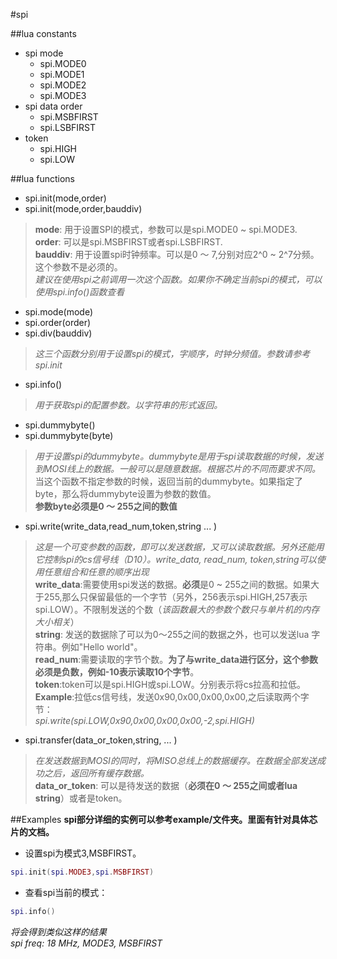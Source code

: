 #spi

##lua constants
+ spi mode
    - spi.MODE0
    - spi.MODE1
    - spi.MODE2
    - spi.MODE3
+ spi data order
    - spi.MSBFIRST
    - spi.LSBFIRST
+ token
    - spi.HIGH
    - spi.LOW
    
##lua functions

+ spi.init(mode,order)
+ spi.init(mode,order,bauddiv)
>  **mode**: 用于设置SPI的模式，参数可以是spi.MODE0 ~ spi.MODE3. <br>
> **order**: 可以是spi.MSBFIRST或者spi.LSBFIRST.<br>
> **bauddiv**: 用于设置spi时钟频率。可以是0 ～ 7,分别对应2^0 ~ 2^7分频。这个参数不是必须的。<br>
> *建议在使用spi之前调用一次这个函数。如果你不确定当前spi的模式，可以使用spi.info()函数查看*<br>

+ spi.mode(mode)
+ spi.order(order)
+ spi.div(bauddiv)
> *这三个函数分别用于设置spi的模式，字顺序，时钟分频值。参数请参考spi.init*

+ spi.info()
> *用于获取spi的配置参数。以字符串的形式返回。*

+ spi.dummybyte()
+ spi.dummybyte(byte)
> *用于设置spi的dummybyte。dummybyte是用于spi读取数据的时候，发送到MOSI线上的数据。一般可以是随意数据。根据芯片的不同而要求不同。*<br>
> 当这个函数不指定参数的时候，返回当前的dummybyte。如果指定了byte，那么将dummybyte设置为参数的数值。<br>
> **参数byte必须是0 ～ 255之间的数值**

+ spi.write(write_data,read_num,token,string  ... )
> *这是一个可变参数的函数，即可以发送数据，又可以读取数据。另外还能用它控制spi的cs信号线（D10）。write_data, read_num, token,string可以使用任意组合和任意的顺序出现*<br>
> **write_data**:需要使用spi发送的数据。**必须**是0 ~ 255之间的数据。如果大于255,那么只保留最低的一个字节（另外，256表示spi.HIGH,257表示spi.LOW）。不限制发送的个数（*该函数最大的参数个数只与单片机的内存大小相关*）<br>
> **string**: 发送的数据除了可以为0～255之间的数据之外，也可以发送lua 字符串。例如"Hello world"。<br>
> **read_num**:需要读取的字节个数。**为了与write_data进行区分，这个参数必须是负数，例如-10表示读取10个字节**。<br>
> **token**:token可以是spi.HIGH或spi.LOW。分别表示将cs拉高和拉低。<br>
> **Example**:拉低cs信号线，发送0x90,0x00,0x00,0x00,之后读取两个字节：<br>
> *spi.write(spi.LOW,0x90,0x00,0x00,0x00,-2,spi.HIGH)*<br>

+ spi.transfer(data_or_token,string,  ... )
> *在发送数据到MOSI的同时，将MISO总线上的数据缓存。在数据全部发送成功之后，返回所有缓存数据。*<br>
> **data_or_token**: 可以是待发送的数据（**必须在0 ～ 255之间或者lua string**）或者是token。

##Examples
**spi部分详细的实例可以参考example/文件夹。里面有针对具体芯片的文档。**
+ 设置spi为模式3,MSBFIRST。
```lua
spi.init(spi.MODE3,spi.MSBFIRST)
```

+ 查看spi当前的模式：
```lua
spi.info()
```
*将会得到类似这样的结果* <br>
*spi freq: 18 MHz, MODE3, MSBFIRST*




